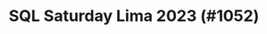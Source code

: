 ---
layout: event
title: "SQL Saturday Lima 2023 (#1052)"
subtitle: ""
tags: ["Lima", "Peru", "San Isidro", "physical", "2023", "South America"]
thumb: /assets/img/logos/Just_icon_Color_small.png
comments: false
data: SQLSat1052
testevent: 1
---